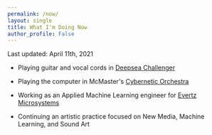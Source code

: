 ```yaml
---
permalink: /now/
layout: single
title: What I'm Doing Now
author_profile: False
---
```


Last updated: April 11th, 2021

* Playing guitar and vocal cords in [Deepsea Challenger](https://www.facebook.com/deepseachallengerband/)

* Playing the computer in McMaster's [Cybernetic Orchestra](https://www.facebook.com/CyberneticOrchestra/)

* Working as an Applied Machine Learning engineer for [Evertz Microsystems](https://evertz.com/)

* Continuing an artistic practice focused on New Media, Machine Learning, and Sound Art

